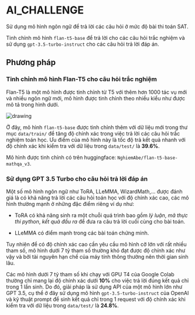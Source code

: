 # AI_CHALLENGE

Sử dụng mô hình ngôn ngữ để trả lời các câu hỏi ở mức độ bài thi toán SAT.

Tinh chỉnh mô hình `flan-t5-base` để trả lời cho các câu hỏi trắc nghiệm và sử dụng `gpt-3.5-turbo-instruct` cho các câu hỏi trả lời đáp án.



## Phương pháp

### Tinh chỉnh mô hình Flan-T5 cho câu hỏi trắc nghiệm

Flan-T5 là một mô hình được tinh chỉnh từ T5 với thêm hơn 1000 tác vụ mới và nhiều ngôn ngữ mới, mô hình được tinh chỉnh theo nhiều kiểu như được mô tả trong hình dưới.

![drawing](https://huggingface.co/datasets/huggingface/documentation-images/resolve/main/transformers/model_doc/flan2_architecture.jpg)

Ở đây, mô hình `flan-t5-base` được tinh chỉnh thêm với dữ liệu mới trong thư mục `data/train/` để tăng độ chính xác trong việc trả lời các câu hỏi trắc nghiệm toán học. Ưu điểm của mô hình này là tốc độ trả kết quả nhanh với độ chính xác khi kiểm tra với dữ liệu trong `data/test/` là **39.6%**.

Mô hình được tinh chỉnh có trên huggingface: `NghiemAbe/flan-t5-base-mathqa_v3`.



### Sử dụng GPT 3.5 Turbo cho câu hỏi trả lời đáp án

Một số mô hình ngôn ngữ như ToRA, LLeMMA, WizardMath,... được đánh giá là có khả năng trả lời các câu hỏi toán học với độ chính xác cao, các mô hình thường mạnh ở những đặc điểm riêng ví dụ như:

- ToRA có khả năng sinh ra một chuỗi quá trình bao gồm *lý luận*, *mã thực thi python*, *kết quả đầu ra* để đưa ra câu trả lời cuối cùng cho bài toán.

- LLeMMA có điểm mạnh trong các bài toán chứng minh. 


Tuy nhiên để có độ chính xác cao cần yêu cầu mô hình cỡ lớn với rất nhiều tham số, mô hình dưới 7 tỷ tham số thường khó đạt được độ chính xác như vậy và bởi tài nguyên hạn chế của máy tính thông thường nên thời gian sinh lâu. 

Các mô hình dưới 7 tỷ tham số khi chạy với GPU T4 của Google Colab thường chỉ mang lại độ chính xác dưới **10%** cho việc trả lời đúng kết quả chỉ trong 1 lần sinh. Do đó, giải pháp là sử dụng API của một mô hình lớn như GPT 3.5, cụ thể ở đây sử dụng mô hình `gpt-3.5-turbo-instruct` của OpenAI và kỹ thuật prompt để sinh kết quả chỉ trong 1 request với độ chính xác khi kiểm tra với dữ liệu trong `data/test/` là **24.8%**.